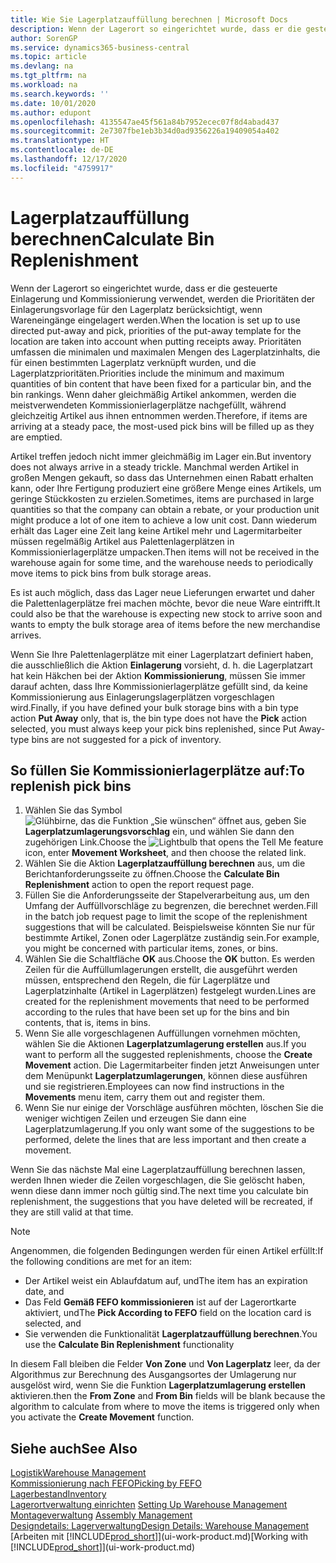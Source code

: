 ```yaml
---
title: Wie Sie Lagerplatzauffüllung berechnen | Microsoft Docs
description: Wenn der Lagerort so eingerichtet wurde, dass er die gesteuerte Einlagerung und Kommissionierung verwendet, werden die Prioritäten der Einlagerungsvorlage für den Lagerplatz berücksichtigt, wenn Wareneingänge eingelagert werden.
author: SorenGP
ms.service: dynamics365-business-central
ms.topic: article
ms.devlang: na
ms.tgt_pltfrm: na
ms.workload: na
ms.search.keywords: ''
ms.date: 10/01/2020
ms.author: edupont
ms.openlocfilehash: 4135547ae45f561a84b7952ecec07f8d4abad437
ms.sourcegitcommit: 2e7307fbe1eb3b34d0ad9356226a19409054a402
ms.translationtype: HT
ms.contentlocale: de-DE
ms.lasthandoff: 12/17/2020
ms.locfileid: "4759917"
---
```

# <a name="calculate-bin-replenishment"></a><span data-ttu-id="87ead-103">Lagerplatzauffüllung berechnen</span><span class="sxs-lookup"><span data-stu-id="87ead-103">Calculate Bin Replenishment</span></span>
<span data-ttu-id="87ead-104">Wenn der Lagerort so eingerichtet wurde, dass er die gesteuerte Einlagerung und Kommissionierung verwendet, werden die Prioritäten der Einlagerungsvorlage für den Lagerplatz berücksichtigt, wenn Wareneingänge eingelagert werden.</span><span class="sxs-lookup"><span data-stu-id="87ead-104">When the location is set up to use directed put-away and pick, priorities of the put-away template for the location are taken into account when putting receipts away.</span></span> <span data-ttu-id="87ead-105">Prioritäten umfassen die minimalen und maximalen Mengen des Lagerplatzinhalts, die für einen bestimmten Lagerplatz verknüpft wurden, und die Lagerplatzprioritäten.</span><span class="sxs-lookup"><span data-stu-id="87ead-105">Priorities include the minimum and maximum quantities of bin content that have been fixed for a particular bin, and the bin rankings.</span></span> <span data-ttu-id="87ead-106">Wenn daher gleichmäßig Artikel ankommen, werden die meistverwendeten Kommissionierlagerplätze nachgefüllt, während gleichzeitig Artikel aus ihnen entnommen werden.</span><span class="sxs-lookup"><span data-stu-id="87ead-106">Therefore, if items are arriving at a steady pace, the most-used pick bins will be filled up as they are emptied.</span></span>  

<span data-ttu-id="87ead-107">Artikel treffen jedoch nicht immer gleichmäßig im Lager ein.</span><span class="sxs-lookup"><span data-stu-id="87ead-107">But inventory does not always arrive in a steady trickle.</span></span> <span data-ttu-id="87ead-108">Manchmal werden Artikel in großen Mengen gekauft, so dass das Unternehmen einen Rabatt erhalten kann, oder Ihre Fertigung produziert eine größere Menge eines Artikels, um geringe Stückkosten zu erzielen.</span><span class="sxs-lookup"><span data-stu-id="87ead-108">Sometimes, items are purchased in large quantities so that the company can obtain a rebate, or your production unit might produce a lot of one item to achieve a low unit cost.</span></span> <span data-ttu-id="87ead-109">Dann wiederum erhält das Lager eine Zeit lang keine Artikel mehr und Lagermitarbeiter müssen regelmäßig Artikel aus Palettenlagerplätzen in Kommissionierlagerplätze umpacken.</span><span class="sxs-lookup"><span data-stu-id="87ead-109">Then items will not be received in the warehouse again for some time, and the warehouse needs to periodically move items to pick bins from bulk storage areas.</span></span>  

<span data-ttu-id="87ead-110">Es ist auch möglich, dass das Lager neue Lieferungen erwartet und daher die Palettenlagerplätze frei machen möchte, bevor die neue Ware eintrifft.</span><span class="sxs-lookup"><span data-stu-id="87ead-110">It could also be that the warehouse is expecting new stock to arrive soon and wants to empty the bulk storage area of items before the new merchandise arrives.</span></span>  

<span data-ttu-id="87ead-111">Wenn Sie Ihre Palettenlagerplätze mit einer Lagerplatzart definiert haben, die ausschließlich die Aktion **Einlagerung** vorsieht, d. h. die Lagerplatzart hat kein Häkchen bei der Aktion **Kommissionierung**, müssen Sie immer darauf achten, dass Ihre Kommissionierlagerplätze gefüllt sind, da keine Kommissionierung aus Einlagerungslagerplätzen vorgeschlagen wird.</span><span class="sxs-lookup"><span data-stu-id="87ead-111">Finally, if you have defined your bulk storage bins with a bin type action **Put Away** only, that is, the bin type does not have the **Pick** action selected, you must always keep your pick bins replenished, since Put Away-type bins are not suggested for a pick of inventory.</span></span>  

## <a name="to-replenish-pick-bins"></a><span data-ttu-id="87ead-112">So füllen Sie Kommissionierlagerplätze auf:</span><span class="sxs-lookup"><span data-stu-id="87ead-112">To replenish pick bins</span></span>  
1.  <span data-ttu-id="87ead-113">Wählen Sie das Symbol ![Glühbirne, das die Funktion „Sie wünschen“ öffnet](media/ui-search/search_small.png "Was möchten Sie tun?") aus, geben Sie **Lagerplatzumlagerungsvorschlag** ein, und wählen Sie dann den zugehörigen Link.</span><span class="sxs-lookup"><span data-stu-id="87ead-113">Choose the ![Lightbulb that opens the Tell Me feature](media/ui-search/search_small.png "Tell me what you want to do") icon, enter **Movement Worksheet**, and then choose the related link.</span></span>  
2.  <span data-ttu-id="87ead-114">Wählen Sie die Aktion **Lagerplatzauffüllung berechnen** aus, um die Berichtanforderungsseite zu öffnen.</span><span class="sxs-lookup"><span data-stu-id="87ead-114">Choose the **Calculate Bin Replenishment** action to open the report request page.</span></span>  
3.  <span data-ttu-id="87ead-115">Füllen Sie die Anforderungsseite der Stapelverarbeitung aus, um den Umfang der Auffüllvorschläge zu begrenzen, die berechnet werden.</span><span class="sxs-lookup"><span data-stu-id="87ead-115">Fill in the batch job request page to limit the scope of the replenishment suggestions that will be calculated.</span></span> <span data-ttu-id="87ead-116">Beispielsweise könnten Sie nur für bestimmte Artikel, Zonen oder Lagerplätze zuständig sein.</span><span class="sxs-lookup"><span data-stu-id="87ead-116">For example, you might be concerned with particular items, zones, or bins.</span></span>  
4.  <span data-ttu-id="87ead-117">Wählen Sie die Schaltfläche **OK** aus.</span><span class="sxs-lookup"><span data-stu-id="87ead-117">Choose the **OK** button.</span></span> <span data-ttu-id="87ead-118">Es werden Zeilen für die Auffüllumlagerungen erstellt, die ausgeführt werden müssen, entsprechend den Regeln, die für Lagerplätze und Lagerplatzinhalte (Artikel in Lagerplätzen) festgelegt wurden.</span><span class="sxs-lookup"><span data-stu-id="87ead-118">Lines are created for the replenishment movements that need to be performed according to the rules that have been set up for the bins and bin contents, that is, items in bins.</span></span>  
5.  <span data-ttu-id="87ead-119">Wenn Sie alle vorgeschlagenen Auffüllungen vornehmen möchten, wählen Sie die Aktionen **Lagerplatzumlagerung erstellen** aus.</span><span class="sxs-lookup"><span data-stu-id="87ead-119">If you want to perform all the suggested replenishments, choose the **Create Movement** action.</span></span> <span data-ttu-id="87ead-120">Die Lagermitarbeiter finden jetzt Anweisungen unter dem Menüpunkt **Lagerplatzumlagerungen**, können diese ausführen und sie registrieren.</span><span class="sxs-lookup"><span data-stu-id="87ead-120">Employees can now find instructions in the **Movements** menu item, carry them out and register them.</span></span>  
6.  <span data-ttu-id="87ead-121">Wenn Sie nur einige der Vorschläge ausführen möchten, löschen Sie die weniger wichtigen Zeilen und erzeugen Sie dann eine Lagerplatzumlagerung.</span><span class="sxs-lookup"><span data-stu-id="87ead-121">If you only want some of the suggestions to be performed, delete the lines that are less important and then create a movement.</span></span>  

<span data-ttu-id="87ead-122">Wenn Sie das nächste Mal eine Lagerplatzauffüllung berechnen lassen, werden Ihnen wieder die Zeilen vorgeschlagen, die Sie gelöscht haben, wenn diese dann immer noch gültig sind.</span><span class="sxs-lookup"><span data-stu-id="87ead-122">The next time you calculate bin replenishment, the suggestions that you have deleted will be recreated, if they are still valid at that time.</span></span>  

> [!NOTE]  
>  <span data-ttu-id="87ead-123">Angenommen, die folgenden Bedingungen werden für einen Artikel erfüllt:</span><span class="sxs-lookup"><span data-stu-id="87ead-123">If the following conditions are met for an item:</span></span>  
>   
>  -   <span data-ttu-id="87ead-124">Der Artikel weist ein Ablaufdatum auf, und</span><span class="sxs-lookup"><span data-stu-id="87ead-124">The item has an expiration date, and</span></span>  
> -   <span data-ttu-id="87ead-125">Das Feld **Gemäß FEFO kommissionieren** ist auf der Lagerortkarte aktiviert, und</span><span class="sxs-lookup"><span data-stu-id="87ead-125">The **Pick According to FEFO** field on the location card is selected, and</span></span>  
> -   <span data-ttu-id="87ead-126">Sie verwenden die Funktionalität **Lagerplatzauffüllung berechnen**.</span><span class="sxs-lookup"><span data-stu-id="87ead-126">You use the **Calculate Bin Replenishment** functionality</span></span>  
>   
>  <span data-ttu-id="87ead-127">In diesem Fall bleiben die Felder **Von Zone** und **Von Lagerplatz** leer, da der Algorithmus zur Berechnung des Ausgangsortes der Umlagerung nur ausgelöst wird, wenn Sie die Funktion **Lagerplatzumlagerung erstellen** aktivieren.</span><span class="sxs-lookup"><span data-stu-id="87ead-127">then the **From Zone** and **From Bin** fields will be blank because the algorithm to calculate from where to move the items is triggered only when you activate the **Create Movement** function.</span></span>  

## <a name="see-also"></a><span data-ttu-id="87ead-128">Siehe auch</span><span class="sxs-lookup"><span data-stu-id="87ead-128">See Also</span></span>  
[<span data-ttu-id="87ead-129">Logistik</span><span class="sxs-lookup"><span data-stu-id="87ead-129">Warehouse Management</span></span>](warehouse-manage-warehouse.md)  
[<span data-ttu-id="87ead-130">Kommissionierung nach FEFO</span><span class="sxs-lookup"><span data-stu-id="87ead-130">Picking by FEFO</span></span>](warehouse-picking-by-fefo.md)  
[<span data-ttu-id="87ead-131">Lagerbestand</span><span class="sxs-lookup"><span data-stu-id="87ead-131">Inventory</span></span>](inventory-manage-inventory.md)  
<span data-ttu-id="87ead-132">[Lagerortverwaltung einrichten](warehouse-setup-warehouse.md)   </span><span class="sxs-lookup"><span data-stu-id="87ead-132">[Setting Up Warehouse Management](warehouse-setup-warehouse.md)   </span></span>  
<span data-ttu-id="87ead-133">[Montageverwaltung](assembly-assemble-items.md)  </span><span class="sxs-lookup"><span data-stu-id="87ead-133">[Assembly Management](assembly-assemble-items.md)  </span></span>  
[<span data-ttu-id="87ead-134">Designdetails: Lagerverwaltung</span><span class="sxs-lookup"><span data-stu-id="87ead-134">Design Details: Warehouse Management</span></span>](design-details-warehouse-management.md)  
<span data-ttu-id="87ead-135">[Arbeiten mit [!INCLUDE[prod_short](includes/prod_short.md)]](ui-work-product.md)</span><span class="sxs-lookup"><span data-stu-id="87ead-135">[Working with [!INCLUDE[prod_short](includes/prod_short.md)]](ui-work-product.md)</span></span>
